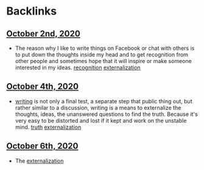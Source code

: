 
# Backlinks
## [October 2nd, 2020](<October 2nd, 2020.md>)
- The reason why I like to write things on Facebook or chat with others is to put down the thoughts inside my head and to get recognition from other people and sometimes hope that it will inspire or make someone interested in my ideas. [recognition](<recognition.md>) [externalization](<externalization.md>)

## [October 4th, 2020](<October 4th, 2020.md>)
- [writing](<writing.md>) is not only a final test, a separate step that public thing out, but rather similar to a discussion, writing is a means to externalize the thoughts, ideas, the unanswered questions to find the truth. Because it's very easy to be distorted and lost if it kept and work on the unstable mind. [truth](<truth.md>) [externalization](<externalization.md>)

## [October 6th, 2020](<October 6th, 2020.md>)
- The [externalization](<externalization.md>)

